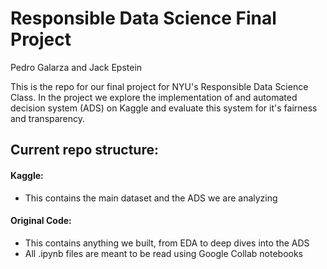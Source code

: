 # Responsible Data Science Final Project
Pedro Galarza and Jack Epstein

This is the repo for our final project for NYU's Responsible Data Science Class. In the project we explore the implementation of and automated decision system (ADS) on Kaggle and evaluate this system for it's fairness and transparency.

## Current repo structure:

#### Kaggle:
- This contains the main dataset and the ADS we are analyzing

#### Original Code:
- This contains anything we built, from EDA to deep dives into the ADS
- All .ipynb files are meant to be read using Google Collab notebooks
